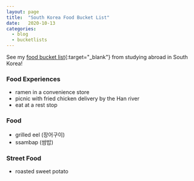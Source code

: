 ```yaml
---
layout: page
title:  "South Korea Food Bucket List"
date:   2020-10-13
categories:
  - blog
  - bucketlists
---
```


See my [food bucket list](https://connieinkorea.tumblr.com/post/107430759055/food-bucket-list){:target="_blank"} from studying abroad in South Korea!


### Food Experiences
* ramen in a convenience store
* picnic with fried chicken delivery by the Han river
* eat at a rest stop

### Food
* grilled eel (장어구이)
* ssambap (쌈밥)

### Street Food
* roasted sweet potato
